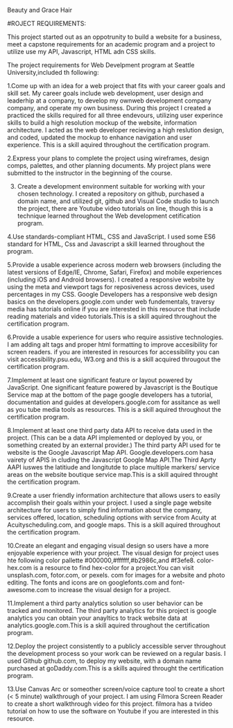Beauty and Grace Hair

#ROJECT REQUIREMENTS: 

This project  started out as an oppotrunity to build a website for a business, meet a capstone requirements for an academic  program and a project to utilize use my API, Javascript, HTML adn CSS skills. 

The project requirements for Web Develpment program at Seattle University,included th following:


1.Come up with an idea for a web project that fits with your career goals and skill set.
My career goals include web development, user design and leaderhip at a company, to develop my ownweb development company company, and operate my own business. During this project I created a practiced the skills required for all three endevours, utilizing user experince skills to build a high resolution mockup of the website, information architecture.  I acted as the web developer recieving a high reslution design, and coded, updated the mockup to enhance navigation and user experience. This is a skill aquired throughout the certification program.




2.Express your plans to complete the project using wireframes, design comps, palettes, and other planning documents.
My project plans were submitted to the instructor in the beginning of the course. 

 

3. Create a development environment suitable for working with your chosen technology.
I created a repository  on github, purchased a domain name, and utilized git, github and Visual Code studio to launch the project, there are Youtube video tutorials on line, though this is a technique learned throughout the Web development cetification program. 




4.Use standards-compliant HTML, CSS and JavaScript.
I used some ES6 standard for HTML, Css and Javascript a skill learned throughout the program.




5.Provide a usable experience across modern web browsers (including the latest versions of Edge/IE, Chrome, Safari, Firefox) and mobile experiences (including iOS and Android browsers).
I created a  responsive website by  using the meta and viewport tags for reposiveness across devices, used percentages in my CSS. Google Developers has a responsive web design basics on the developers.google.com under web fundementals, traversy media has tutorials online if you are interested in this resource that include reading materials and video tutorials.This is a skill aquired throughout the certification program.




6.Provide a usable experience for users who require assistive technologies.
I am adding alt tags and proper html formatting to improve accesibility for screen readers. if you are interested in resources for accessibility you can visit accessibility.psu.edu, W3.org and this is a skill acquired througout the certification program.




7.Implement at least one significant feature or layout powered by JavaScript.
One significant feature powered by Javascript is the Boutique Service map at the bottom of the page google developers has a tutorial, documentation and guides at developers.google.com for assitance as well as you tube media tools as resources. This is a skill aquired throughout the certification program.




8.Implement at least one third party data API to receive data used in the project. (This can be a data API implemented or deployed by you, or something created by an external provider.)
The third party API used for te website is the Google Javascript Map API.  Google.developers.com hasa vairety of APIS in cluding the Javascript Google Map API.The Third Aprty AAPI iuswes the latitiude and longitutde to place multiple markers/ service areas on the website boutique service map.This is a skill aquired throught the certification program.


9.Create a user friendly information architecture that allows users to easily accomplish their goals within your project.
I used a single page website architecture for users to simply find information about the company, services offered, location, scheduling options with  service from Acuity at Acuityscheduling.com, and google maps. This is a skill aquired throughout the certification program.




10.Create an elegant and engaging visual design so users have a more enjoyable experience with your project.
The visual design for project uses hte following  color pallette #000000,#ffffff,#b2986c,and #f3efe8. color-hex.com is a resource to find hex-color for a project.You can visit unsplash.com, fotor.com, or pexels. com for images for a website and photo editing. The fonts and icons are on googlefonts.com and font-awesome.com to increase the visual design for a project.




11.Implement a third party analytics solution so user behavior can be tracked and monitored.
The third party analytics for this project is google analytics you can obtain your anayltics to track website data at analytics.google.com.This is a skill aquired throughout the certification program.




12.Deploy the project consistently to a publicly accessible server throughout the development process so your work can be reviewed on a regular basis.
I used Github github.com, to deploy my  website, with a domain name purchased at goDaddy.com.This is a skills aquired throught the certification program. 




13.Use Canvas Arc or someother screen/voice capture tool to create a short (< 5 minute) walkthrough of your project.
I am using Filmora Screen Reader to create a short walkthrough video for this project. filmora has a tvideo tutorial on how to use the software on Youtube if you are interested in this resource. 

